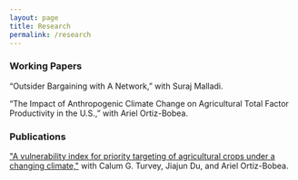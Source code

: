```yaml
---
layout: page
title: Research
permalink: /research
---
```


### Working Papers

“Outsider Bargaining with A Network,” with Suraj Malladi.

“The Impact of Anthropogenic Climate Change on Agricultural Total Factor Productivity in the U.S.,” with Ariel Ortiz-Bobea.

### Publications

["A vulnerability index for priority targeting of agricultural crops under a changing climate,"](https://link.springer.com/article/10.1007/s10584-021-03135-8) with Calum G. Turvey, Jiajun Du, and Ariel Ortiz-Bobea.
